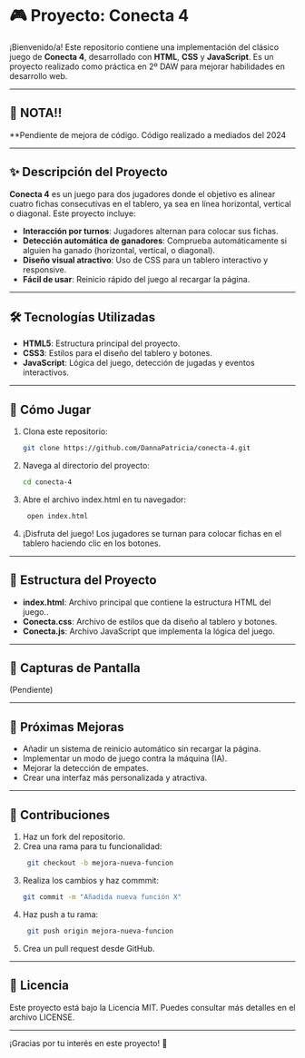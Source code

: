 # 🎮 Proyecto: Conecta 4  

¡Bienvenido/a! Este repositorio contiene una implementación del clásico juego de **Conecta 4**, desarrollado con **HTML**, **CSS** y **JavaScript**. Es un proyecto realizado como práctica en 2º DAW para mejorar habilidades en desarrollo web.  

---

## 📝 NOTA!!

**Pendiente de mejora de código. Código realizado a mediados del 2024

---

## ✨ Descripción del Proyecto  

**Conecta 4** es un juego para dos jugadores donde el objetivo es alinear cuatro fichas consecutivas en el tablero, ya sea en línea horizontal, vertical o diagonal. Este proyecto incluye:  

- **Interacción por turnos**: Jugadores alternan para colocar sus fichas.  
- **Detección automática de ganadores**: Comprueba automáticamente si alguien ha ganado (horizontal, vertical, o diagonal).  
- **Diseño visual atractivo**: Uso de CSS para un tablero interactivo y responsive.  
- **Fácil de usar**: Reinicio rápido del juego al recargar la página.  

---

## 🛠️ Tecnologías Utilizadas  

- **HTML5**: Estructura principal del proyecto.  
- **CSS3**: Estilos para el diseño del tablero y botones.  
- **JavaScript**: Lógica del juego, detección de jugadas y eventos interactivos.  

---

## 🚀 Cómo Jugar  

1. Clona este repositorio:  
   ```bash
   git clone https://github.com/DannaPatricia/conecta-4.git
2. Navega al directorio del proyecto: 
   ```bash
   cd conecta-4
3. Abre el archivo index.html en tu navegador:
   ```bash
    open index.html
4. ¡Disfruta del juego! Los jugadores se turnan para colocar fichas en el tablero haciendo clic en los botones.


---

## 🧩 Estructura del Proyecto

- **index.html**: Archivo principal que contiene la estructura HTML del juego.. 
- **Conecta.css**: Archivo de estilos que da diseño al tablero y botones.  
- **Conecta.js**:  Archivo JavaScript que implementa la lógica del juego.  

---

## 🎨 Capturas de Pantalla

(Pendiente)

---


## 🔧 Próximas Mejoras

- Añadir un sistema de reinicio automático sin recargar la página.
- Implementar un modo de juego contra la máquina (IA).
- Mejorar la detección de empates.
- Crear una interfaz más personalizada y atractiva.

---

## 🤝 Contribuciones

1. Haz un fork del repositorio.
2. Crea una rama para tu funcionalidad:
   ```bash
    git checkout -b mejora-nueva-funcion
3. Realiza los cambios y haz commmit:
   ```bash
   git commit -m "Añadida nueva función X"
4. Haz push a tu rama:
   ```bash
    git push origin mejora-nueva-funcion
5. Crea un pull request desde GitHub.

---

## 📜 Licencia
Este proyecto está bajo la Licencia MIT. Puedes consultar más detalles en el archivo LICENSE.

---

¡Gracias por tu interés en este proyecto! 🚀



   

